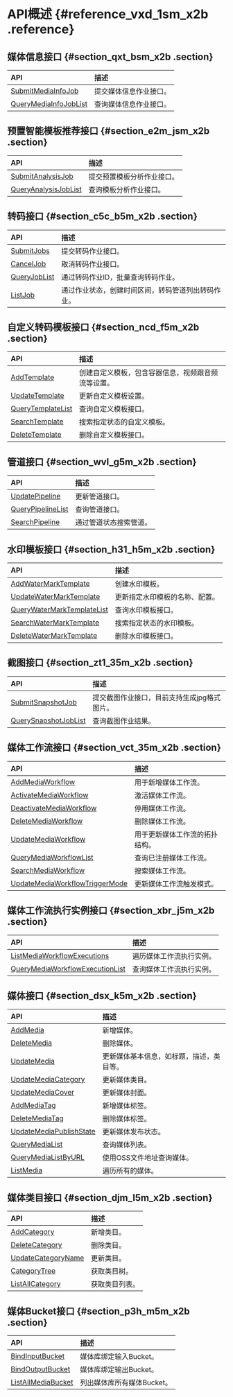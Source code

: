 # API概述 {#reference_vxd_1sm_x2b .reference}

## 媒体信息接口 {#section_qxt_bsm_x2b .section}

|API|描述|
|:--|:-|
|[SubmitMediaInfoJob](https://help.aliyun.com/document_detail/29220.html)|提交媒体信息作业接口。|
|[QueryMediaInfoJobList](https://help.aliyun.com/document_detail/29221.html)|查询媒体信息作业接口。|

## 预置智能模板推荐接口 {#section_e2m_jsm_x2b .section}

|API|描述|
|:--|:-|
|[SubmitAnalysisJob](https://help.aliyun.com/document_detail/29223.html)|提交预置模板分析作业接口。|
|[QueryAnalysisJobList](https://help.aliyun.com/document_detail/29224.html)|查询模板分析作业接口。|

## 转码接口 {#section_c5c_b5m_x2b .section}

|API|描述|
|:--|:-|
|[SubmitJobs](https://help.aliyun.com/document_detail/29226.html)|提交转码作业接口。|
|[CancelJob](https://help.aliyun.com/document_detail/29227.html)|取消转码作业接口。|
|[QueryJobList](https://help.aliyun.com/document_detail/29228.html)|通过转码作业ID，批量查询转码作业。|
|[ListJob](https://help.aliyun.com/document_detail/29229.html)|通过作业状态，创建时间区间，转码管道列出转码作业。|

## 自定义转码模板接口 {#section_ncd_f5m_x2b .section}

|API|描述|
|:--|:-|
|[AddTemplate](https://help.aliyun.com/document_detail/29239.html)|创建自定义模板，包含容器信息，视频跟音频流等设置。|
|[UpdateTemplate](https://help.aliyun.com/document_detail/29240.html)|更新自定义模板设置。|
|[QueryTemplateList](https://help.aliyun.com/document_detail/29241.html)|查询自定义模板接口。|
|[SearchTemplate](https://help.aliyun.com/document_detail/29242.html)|搜索指定状态的自定义模板。|
|[DeleteTemplate](https://help.aliyun.com/document_detail/29243.html)|删除自定义模板接口。|

## 管道接口 {#section_wvl_g5m_x2b .section}

|API|描述|
|:--|:-|
|[UpdatePipeline](https://help.aliyun.com/document_detail/29235.html)|更新管道接口。|
|[QueryPipelineList](https://help.aliyun.com/document_detail/29236.html)|查询管道接口。|
|[SearchPipeline](https://help.aliyun.com/document_detail/29237.html)|通过管道状态搜索管道。|

## 水印模板接口 {#section_h31_h5m_x2b .section}

|API|描述|
|:--|:-|
|[AddWaterMarkTemplate](https://help.aliyun.com/document_detail/29245.html)|创建水印模板。|
|[UpdateWaterMarkTemplate](https://help.aliyun.com/document_detail/29246.html)|更新指定水印模板的名称、配置。|
|[QueryWaterMarkTemplateList](https://help.aliyun.com/document_detail/29247.html)|查询水印模板接口。|
|[SearchWaterMarkTemplate](https://help.aliyun.com/document_detail/29248.html)|搜索指定状态的水印模板。|
|[DeleteWaterMarkTemplate](https://help.aliyun.com/document_detail/29249.html)|删除水印模板接口。|

## 截图接口 {#section_zt1_35m_x2b .section}

|API|描述|
|:--|:-|
|[SubmitSnapshotJob](https://help.aliyun.com/document_detail/29232.html)|提交截图作业接口，目前支持生成jpg格式图片。|
|[QuerySnapshotJobList](https://help.aliyun.com/document_detail/29233.html)|查询截图作业结果。|

## 媒体工作流接口 {#section_vct_35m_x2b .section}

|API|描述|
|:--|:-|
|[AddMediaWorkflow](https://help.aliyun.com/document_detail/44437.html)|用于新增媒体工作流。|
|[ActivateMediaWorkflow](https://help.aliyun.com/document_detail/44445.html)|激活媒体工作流。|
|[DeactivateMediaWorkflow](https://help.aliyun.com/document_detail/44446.html)|停用媒体工作流。|
|[DeleteMediaWorkflow](https://help.aliyun.com/document_detail/44444.html)|删除媒体工作流。|
|[UpdateMediaWorkflow](https://help.aliyun.com/document_detail/44438.html)|用于更新媒体工作流的拓扑结构。|
|[QueryMediaWorkflowList](https://help.aliyun.com/document_detail/44442.html)|查询已注册媒体工作流。|
|[SearchMediaWorkflow](https://help.aliyun.com/document_detail/44443.html)|搜索媒体工作流。|
|[UpdateMediaWorkflowTriggerMode](https://help.aliyun.com/document_detail/29226.html)|更新媒体工作流触发模式。|

## 媒体工作流执行实例接口 {#section_xbr_j5m_x2b .section}

|API|描述|
|:--|:-|
|[ListMediaWorkflowExecutions](https://help.aliyun.com/document_detail/44450.html)|遍历媒体工作流执行实例。|
|[QueryMediaWorkflowExecutionList](https://help.aliyun.com/document_detail/44449.html)|查询媒体工作流执行实例。|

## 媒体接口 {#section_dsx_k5m_x2b .section}

|API|描述|
|:--|:-|
|[AddMedia](https://help.aliyun.com/document_detail/44458.html)|新增媒体。|
|[DeleteMedia](https://help.aliyun.com/document_detail/44467.html)|删除媒体。|
|[UpdateMedia](https://help.aliyun.com/document_detail/44464.html)|更新媒体基本信息，如标题，描述，类目等。|
|[UpdateMediaCategory](https://help.aliyun.com/document_detail/44465.html)|更新媒体类目。|
|[UpdateMediaCover](https://help.aliyun.com/document_detail/44466.html)|更新媒体封面。|
|[AddMediaTag](https://help.aliyun.com/document_detail/44468.html)|新增媒体标签。|
|[DeleteMediaTag](https://help.aliyun.com/document_detail/44469.html)|删除媒体标签。|
|[UpdateMediaPublishState](https://help.aliyun.com/document_detail/44463.html)|更新媒体发布状态。|
|[QueryMediaList](https://help.aliyun.com/document_detail/44459.html)|查询媒体列表。|
|[QueryMediaListByURL](https://help.aliyun.com/document_detail/44460.html)|使用OSS文件地址查询媒体。|
|[ListMedia](https://help.aliyun.com/document_detail/52810.html)|遍历所有的媒体。|

## 媒体类目接口 {#section_djm_l5m_x2b .section}

|API|描述|
|:--|:-|
|[AddCategory](https://help.aliyun.com/document_detail/44471.html)|新增类目。|
|[DeleteCategory](https://help.aliyun.com/document_detail/44475.html)|删除类目。|
|[UpdateCategoryName](https://help.aliyun.com/document_detail/44472.html)|更新类目。|
|[CategoryTree](https://help.aliyun.com/document_detail/44474.html)|获取类目树。|
|[ListAllCategory](https://help.aliyun.com/document_detail/44473.html)|获取类目列表。|

## 媒体Bucket接口 {#section_p3h_m5m_x2b .section}

|API|描述|
|:--|:-|
|[BindInputBucket](https://help.aliyun.com/document_detail/44478.html)|媒体库绑定输入Bucket。|
|[BindOutputBucket](https://help.aliyun.com/document_detail/44479.html)|媒体库绑定输出Bucket。|
|[ListAllMediaBucket](https://help.aliyun.com/document_detail/44480.html)|列出媒体库所有媒体Bucket。|

